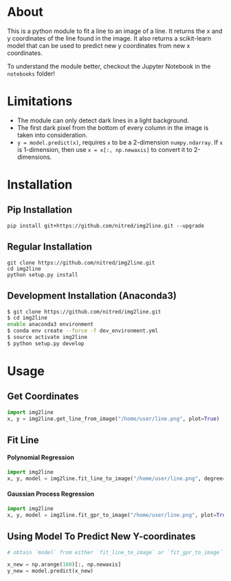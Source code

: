 # About
This is a python module to fit a line to an image of a line. It returns the x and y coordinates of the line found in the image. It also returns a scikit-learn model that can be used to predict new y coordinates from new x coordinates.

To understand the module better, checkout the Jupyter Notebook in the `notebooks` folder!

# Limitations
- The module can only detect dark lines in a light background.
- The first dark pixel from the bottom of every column in the image is taken into consideration.
- `y = model.predict(x)`, requires `x` to be a 2-dimension `numpy.ndarray`. If `x` is 1-dimension, then use `x = x[:, np.newaxis]` to convert it to 2-dimensions.

# Installation
## Pip Installation
```
pip install git+https://github.com/nitred/img2line.git --upgrade
```

## Regular Installation
```
git clone https://github.com/nitred/img2line.git
cd img2line
python setup.py install
```

## Development Installation (Anaconda3)
```bash
$ git clone https://github.com/nitred/img2line.git
$ cd img2line
enable anaconda3 environment
$ conda env create --force -f dev_environment.yml
$ source activate img2line
$ python setup.py develop
```

# Usage
## Get Coordinates
```python
import img2line
x, y = img2line.get_line_from_image("/home/user/line.png", plot=True)
```

## Fit Line
#### Polynomial Regression
```python
import img2line
x, y, model = img2line.fit_line_to_image("/home/user/line.png", degree=3, plot=True)
```

#### Gaussian Process Regression
```python
import img2line
x, y, model = img2line.fit_gpr_to_image("/home/user/line.png", plot=True)
```


## Using Model To Predict New Y-coordinates
```python
# obtain `model` from either `fit_line_to_image` or `fit_gpr_to_image`

x_new = np.arange(100)[:, np.newaxis]
y_new = model.predict(x_new)
```
